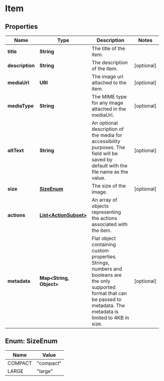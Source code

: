

# Item


## Properties

| Name | Type | Description | Notes |
|------------ | ------------- | ------------- | -------------|
|**title** | **String** | The title of the item. |  |
|**description** | **String** | The description of the item. |  [optional] |
|**mediaUrl** | **URI** | The image url attached to the item. |  [optional] |
|**mediaType** | **String** | The MIME type for any image attached in the mediaUrl. |  [optional] |
|**altText** | **String** | An optional description of the media for accessibility purposes. The field will be saved by default with the file name as the value. |  [optional] |
|**size** | [**SizeEnum**](#SizeEnum) | The size of the image. |  [optional] |
|**actions** | [**List&lt;ActionSubset&gt;**](ActionSubset.md) | An array of objects representing the actions associated with the item. |  |
|**metadata** | **Map&lt;String, Object&gt;** | Flat object containing custom properties. Strings, numbers and booleans  are the only supported format that can be passed to metadata. The metadata is limited to 4KB in size.  |  [optional] |



## Enum: SizeEnum

| Name | Value |
|---- | -----|
| COMPACT | &quot;compact&quot; |
| LARGE | &quot;large&quot; |



